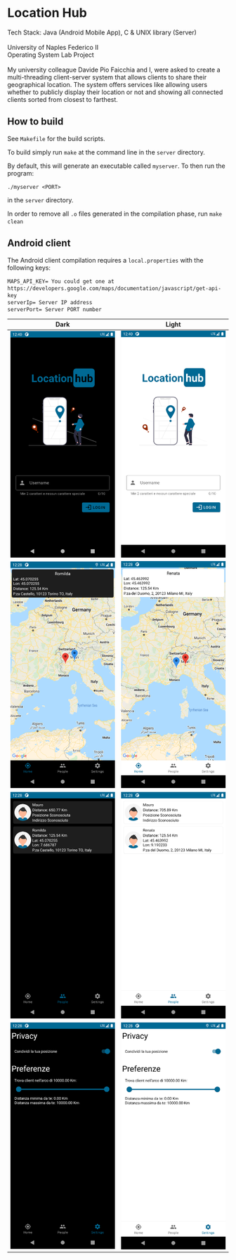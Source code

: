 # Location Hub

Tech Stack:  Java (Android Mobile App), C & UNIX library (Server)\
\
University of Naples Federico II \
Operating System Lab Project\
\
My university colleague Davide Pio Faicchia and I, were asked to create a multi-threading client-server system that allows clients to share their geographical location.  The system offers services like allowing users whether to publicly display their location or not and showing all connected clients sorted from closest to farthest.

## How to build

See `Makefile` for the build scripts.

To build simply run `make` at the command line in the `server` directory.

By default, this will generate an executable called `myserver`.
To then run the program:

```
./myserver <PORT>
```

in the `server` directory.

In order to remove all `.o` files generated in the compilation phase, run `make clean`

## Android client

The Android client compilation requires a `local.properties` with the following keys:
```
MAPS_API_KEY= You could get one at https://developers.google.com/maps/documentation/javascript/get-api-key
serverIp= Server IP address
serverPort= Server PORT number
```

| Dark | Light |
|:-------------:|:-------------:|
|<img src="./ClientImages/Login-Dark.png" width="300" />|<img src="./ClientImages/Login-Light.png" width="300" />|
|<img src="./ClientImages/Home-Dark.png" width="300" />|<img src="./ClientImages/Home-Light.png" width="300" />|
|<img src="./ClientImages/People-Dark.png" width="300" />|<img src="./ClientImages/People-Light.png" width="300" />|
|<img src="./ClientImages/Settings-Dark.png" width="300" />|<img src="./ClientImages/Settings-Light.png" width="300" />|
